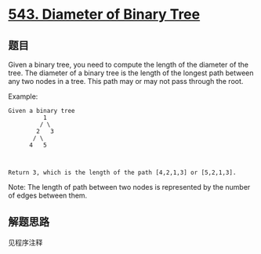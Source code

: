 # [543. Diameter of Binary Tree](https://leetcode-cn.com/problems/diameter-of-binary-tree/)

## 题目

Given a binary tree, you need to compute the length of the diameter of the tree. The diameter of a binary tree is the length of the longest path between any two nodes in a tree. This path may or may not pass through the root.

Example:

```text
Given a binary tree
          1
         / \
        2   3
       / \
      4   5



Return 3, which is the length of the path [4,2,1,3] or [5,2,1,3].
```

Note:
The length of path between two nodes is represented by the number of edges between them.

## 解题思路

见程序注释
